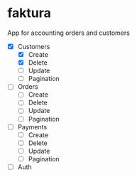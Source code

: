 # faktura

App for accounting orders and customers

- [x] Customers
  - [x] Create
  - [x] Delete
  - [ ] Update
  - [ ] Pagination
- [ ] Orders
  - [ ] Create
  - [ ] Delete
  - [ ] Update
  - [ ] Pagination
- [ ] Payments
  - [ ] Create
  - [ ] Delete
  - [ ] Update
  - [ ] Pagination
- [ ] Auth

